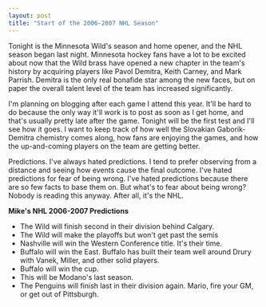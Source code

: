 ```yaml
---
layout: post
title: "Start of the 2006-2007 NHL Season"
---
```


<p>Tonight is the Minnesota Wild's season and home opener, and the NHL season began last night.  Minnesota hockey fans have a lot to be excited about now that the Wild brass have opened a new chapter in the team's history by acquiring players like Pavol Demitra, Keith Carney, and Mark Parrish.  Demitra is the only real bonafide star among the new faces, but on paper the overall talent level of the team has increased significantly.  </p>
  
<p>I'm planning on blogging after each game I attend this year.  It'll be hard to do because the only way it'll work is to post as soon as I get home, and that's usually pretty late after the game.  Tonight will be the first test and I'll see how it goes.  I want to keep track of how well the Slovakian Gaborik-Demitra chemistry comes along, how fans are enjoying the games, and how the up-and-coming players on the team are getting better.</p>
  
<p>Predictions.  I've always hated predictions.  I tend to prefer observing from a distance and seeing how events cause the final outcome.  I've hated predictions for fear of being wrong.  I've hated predictions because there are so few facts to base them on.  But what's to fear about being wrong?  Nobody is reading this anyway.  After all, it's the NHL.</p>
  
<p><strong>Mike's NHL 2006-2007 Predictions</strong></p>
  
<ul>   
<li>The Wild will finish second in their division behind Calgary.</li>   
<li>The Wild will make the playoffs but won't get past the semis</li>   
<li>Nashville will win the Western Conference title.  It's their time.</li>   
<li>Buffalo will win the East.  Buffalo has built their team well around Drury with Vanek, Miller, and other solid players. </li>   
<li>Buffalo will win the cup.</li>   
<li>This will be Modano's last season.</li>   
<li>The Penguins will finish last in their division again.  Mario, fire your GM, or get out of Pittsburgh.</li>  </ul> 
